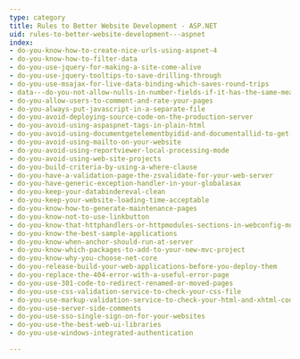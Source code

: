 ```yaml
---
type: category
title: Rules to Better Website Development - ASP.NET
uid: rules-to-better-website-development---aspnet
index:
- do-you-know-how-to-create-nice-urls-using-aspnet-4
- do-you-know-how-to-filter-data
- do-you-use-jquery-for-making-a-site-come-alive
- do-you-use-jquery-tooltips-to-save-drilling-through
- do-you-use-msajax-for-live-data-binding-which-saves-round-trips
- data---do-you-not-allow-nulls-in-number-fields-if-it-has-the-same-meaning-as-zero
- do-you-allow-users-to-comment-and-rate-your-pages
- do-you-always-put-javascript-in-a-separate-file
- do-you-avoid-deploying-source-code-on-the-production-server
- do-you-avoid-using-aspaspnet-tags-in-plain-html
- do-you-avoid-using-documentgetelementbyidid-and-documentallid-to-get-a-single-element-instead-use-selector-id
- do-you-avoid-using-mailto-on-your-website
- do-you-avoid-using-reportviewer-local-processing-mode
- do-you-avoid-using-web-site-projects
- do-you-build-criteria-by-using-a-where-clause
- do-you-have-a-validation-page-the-zsvalidate-for-your-web-server
- do-you-have-generic-exception-handler-in-your-globalasax
- do-you-keep-your-databindereval-clean
- do-you-keep-your-website-loading-time-acceptable
- do-you-know-how-to-generate-maintenance-pages
- do-you-know-not-to-use-linkbutton
- do-you-know-that-httphandlers-or-httpmodules-sections-in-webconfig-must-contain-a-remove-or-clear-element
- do-you-know-the-best-sample-applications
- do-you-know-when-anchor-should-run-at-server
- do-you-know-which-packages-to-add-to-your-new-mvc-project
- do-you-know-why-you-choose-net-core
- do-you-release-build-your-web-applications-before-you-deploy-them
- do-you-replace-the-404-error-with-a-useful-error-page
- do-you-use-301-code-to-redirect-renamed-or-moved-pages
- do-you-use-css-validation-service-to-check-your-css-file
- do-you-use-markup-validation-service-to-check-your-html-and-xhtml-code
- do-you-use-server-side-comments
- do-you-use-sso-single-sign-on-for-your-websites
- do-you-use-the-best-web-ui-libraries
- do-you-use-windows-integrated-authentication

---
```





